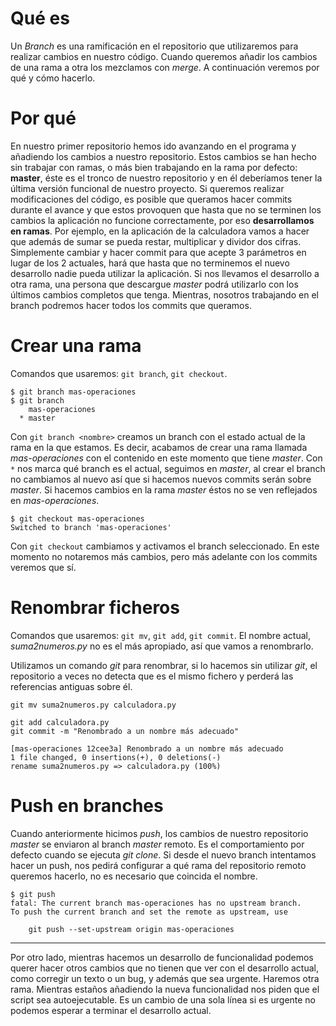 # Qué es
Un _Branch_ es una ramificación en el repositorio que utilizaremos para realizar cambios en nuestro código.
Cuando queremos añadir los cambios de una rama a otra los mezclamos con _merge_.
A continuación veremos por qué y cómo hacerlo.

# Por qué
En nuestro primer repositorio hemos ido avanzando en el programa y añadiendo los cambios a nuestro repositorio. Estos cambios se han hecho sin trabajar con ramas, o más bien trabajando en la rama por defecto: **master**, éste es el tronco de nuestro repositorio y en él deberíamos tener la última versión funcional de nuestro proyecto. 
Si queremos realizar modificaciones del código, es posible que queramos hacer commits durante el avance y que estos provoquen que hasta que no se terminen los cambios la aplicación no funcione correctamente, por eso **desarrollamos en ramas**.
Por ejemplo, en la aplicación de la calculadora vamos a hacer que además de sumar se pueda restar, multiplicar y dividor dos cifras. Simplemente cambiar y hacer commit para que acepte 3 parámetros en lugar de los 2 actuales, hará que hasta que no terminemos el nuevo desarrollo nadie pueda utilizar la aplicación.
Si nos llevamos el desarrollo a otra rama, una persona que descargue _master_ podrá utilizarlo con los últimos cambios completos que tenga. Mientras, nosotros trabajando en el branch podremos hacer todos los commits que queramos.

# Crear una rama
Comandos que usaremos: `git branch`, `git checkout`.

    $ git branch mas-operaciones
    $ git branch 
        mas-operaciones
      * master

Con `git branch <nombre>` creamos un branch con el estado actual de la rama en la que estamos. Es decir, acabamos de crear una rama llamada _mas-operaciones_ con el contenido en este momento que tiene _master_. 
Con `*` nos marca qué branch es el actual, seguimos en _master_, al crear el branch no cambiamos al nuevo así que si hacemos nuevos commits serán sobre _master_. Si hacemos cambios en la rama _master_ éstos no se ven reflejados en _mas-operaciones_.

    $ git checkout mas-operaciones 
    Switched to branch 'mas-operaciones'

Con `git checkout` cambiamos y activamos el branch seleccionado. En este momento no notaremos más cambios, pero más adelante con los commits veremos que sí.

# Renombrar ficheros
Comandos que usaremos: `git mv`, `git add`, `git commit`.
El nombre actual, _suma2numeros.py_ no es el más apropiado, así que vamos a renombrarlo. 

Utilizamos un comando _git_ para renombrar, si lo hacemos sin utilizar _git_, el repositorio a veces no detecta que es el mismo fichero y perderá las referencias antiguas sobre él.

    git mv suma2numeros.py calculadora.py
    
    git add calculadora.py
    git commit -m "Renombrado a un nombre más adecuado"
    
    [mas-operaciones 12cee3a] Renombrado a un nombre más adecuado
    1 file changed, 0 insertions(+), 0 deletions(-)
    rename suma2numeros.py => calculadora.py (100%)

# Push en branches
Cuando anteriormente hicimos _push_, los cambios de nuestro repositorio _master_ se enviaron al branch _master_ remoto. Es el comportamiento por defecto cuando se ejecuta _git clone_.
Si desde el nuevo branch intentamos hacer un push, nos pedirá configurar a qué rama del repositorio remoto queremos hacerlo, no es necesario que coincida el nombre.


    $ git push
    fatal: The current branch mas-operaciones has no upstream branch.
    To push the current branch and set the remote as upstream, use

        git push --set-upstream origin mas-operaciones





                

---
Por otro lado, mientras hacemos un desarrollo de funcionalidad podemos querer hacer otros cambios que no tienen que ver con el desarrollo actual, como corregir un texto o un bug, y además que sea urgente. Haremos otra rama.
Mientras estaños añadiendo la nueva funcionalidad nos piden que el script sea autoejecutable. Es un cambio de una sola línea si es urgente no podemos esperar a terminar el desarrollo actual.


